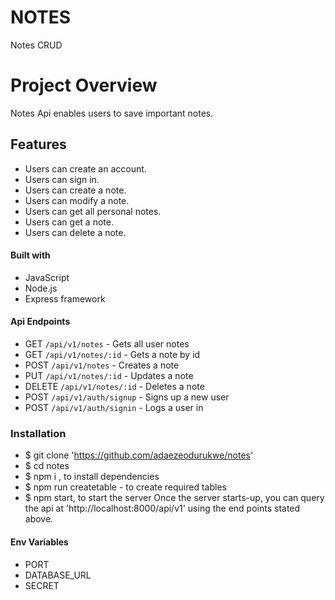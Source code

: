 # NOTES
Notes CRUD

# Project Overview
Notes Api enables users to save important notes.

## Features
- Users can create an account.
- Users can sign in.
- Users can create a note.
- Users can modify a note.
- Users can get all personal notes.
- Users can get a note.
- Users can delete a note.

#### Built with
- JavaScript
- Node.js
- Express framework

#### Api Endpoints
- GET `/api/v1/notes` - Gets all user notes
- GET `/api/v1/notes/:id` - Gets a note by id
- POST `/api/v1/notes` - Creates a note
- PUT `/api/v1/notes/:id` - Updates a note
- DELETE `/api/v1/notes/:id` - Deletes a note
- POST `/api/v1/auth/signup` - Signs up a new user
- POST `/api/v1/auth/signin` - Logs a user in

### Installation
- $ git clone 'https://github.com/adaezeodurukwe/notes'
- $ cd notes
- $ npm i , to install dependencies
- $ npm run createtable - to create required tables
- $ npm start, to start the server Once the server starts-up, you can query the api at 'http://localhost:8000/api/v1' using the end points stated above.

#### Env Variables
- PORT 
- DATABASE_URL
- SECRET
